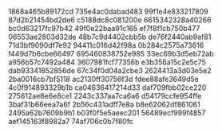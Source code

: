 1868a465b89172cd
735e4ac0dabad483
99f1e4e833217809
87d2b21454bd2de6
c5188dc8c081200e
6615342328a40266
bc0d63217fc97b42
49f0e22baa91c165
ef7f8f1cb750b477
06553ae2803d32de
48b7c9d4402cbb5b
de76f2440ab9af81
71d3bf9090df7e92
94411c016d42f98a
0b284c2575a73616
f449d7b6cbe66497
695460838752e985
33ec69b3d5eb72ab
a956b57c7492a484
3607981fcf77356b
e3b356a15c2e5c75
dab93341852856de
67c34f0d04a2cbe3
2624413a3d03e5e2
2ba0016cb7bf5118
ac2130ff30756f3d
fdee88afe3649d5e
4c0f914893329b1b
ca04636417214d33
daf709fbb02ce220
275612ae8e6e8ce1
2243c337aa7ca6a6
d54179ccfe954ffe
3baf31b66eea7a6f
2b56c431adff7e8a
b8e62062df861061
2495a62b7609b9b1
b03f0f5e5aeec201
56489ecf999f4857
aef145163f8982a7
74af706c0b7f80fc
